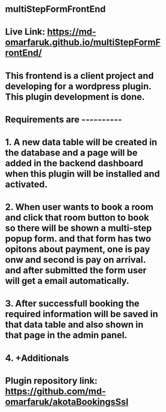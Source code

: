 # multiStepFormFrontEnd
# Live Link: https://md-omarfaruk.github.io/multiStepFormFrontEnd/
# This frontend is a client project and developing for a wordpress plugin. This plugin development is done.
# Requirements are ----------
# 1. A new data table will be created in the database and a page will be added in the backend dashboard when this plugin will be installed and activated. 
# 2. When user wants to book a room and click that room button to book so there will be shown a multi-step popup form. and that form has two opitons about payment, one is pay onw and second is pay on arrival. and after submitted the form user will get a email automatically.
# 3. After successfull booking the required information will be saved in that data table and also shown in that page in the admin panel.
# 4. +Additionals
# Plugin repository link: https://github.com/md-omarfaruk/akotaBookingsSsl
